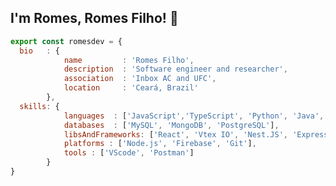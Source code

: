 <!-- ### Hi there 👋

<!--
**romesdev/romesdev** is a ✨ _special_ ✨ repository because its `README.md` (this file) appears on your GitHub profile.

Here are some ideas to get you started:

- 🔭 I’m currently working on ...
- 🌱 I’m currently learning ...
- 👯 I’m looking to collaborate on ...
- 🤔 I’m looking for help with ...
- 💬 Ask me about ...
- 📫 How to reach me: ...
- 😄 Pronouns: ...
- ⚡ Fun fact: ...
-->

## I'm Romes, Romes Filho! 👋


```js
export const romesdev = {
  bio   : {
            name         : 'Romes Filho',
            description  : 'Software engineer and researcher',
            association  : 'Inbox AC and UFC',
            location     : 'Ceará, Brazil'
        },
  skills: {
            languages  : ['JavaScript','TypeScript', 'Python', 'Java', 'C++', 'PHP', 'Golang'],
            databases  : ['MySQL', 'MongoDB', 'PostgreSQL'],
            libsAndFrameworks: ['React', 'Vtex IO', 'Nest.JS', 'Express', 'Laravel', 'Apollo GraphQL', 'Jest', 'Vitest'],
            platforms : ['Node.js', 'Firebase', 'Git'],
            tools : ['VScode', 'Postman']
        }
}
```

<!-- <div align="center">
  <a href="https://github.com/romesdev">
  <img height="180em" src="https://github-readme-stats.vercel.app/api?username=romesdev&show_icons=true&theme=tokyonight&include_all_commits=true&count_private=true"/>
  <img height="180em" src="https://github-readme-stats.vercel.app/api/top-langs/?username=romesdev&layout=compact&langs_count=7&theme=tokyonight"/>
</div> -->

<!-- [![Spotify](https://novatorem-pzu91oa7t-romesdev.vercel.app/api/spotify)](https://open.spotify.com/user/fs.romes)
 -->

<!-- 
<table>
    <tbody>
        <tr>
            <td><a href="https://medium.com/@zluvsand">
            <img height="50" src="https://www.vectorlogo.zone/logos/medium/medium-ar21.svg" />
            </a></td>
            <td><a href="https://www.linkedin.com/in/romes-filho/">
            <img height="50" src="https://www.vectorlogo.zone/logos/linkedin/linkedin-ar21.svg" />
            </a></td>
            <td><a href="https://open.spotify.com/playlist/7KmIUNWrK8wEHfQcQfFrQ1?si=0e2d44043b5a40a4">
            <img height="50" src="https://www.vectorlogo.zone/logos/spotify/spotify-ar21.svg"/>
            </a></td>
        </tr>
    </tbody>
</table>


<!-- class Skills extends SoftwareDeveloper {
  languages  = ['JavaScript','Python', 'Java', 'C++', 'PHP']
  databases  = ['MySQL', 'MongoDB', 'PostgreSQL']
  libs_and_frameworks = ['Node.js','Express', 'Laravel', 'Moongose', 'Sequelize', 'React']
} -->
 
